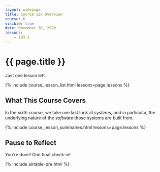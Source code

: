 ```yaml
---
layout: widepage
title: Course Six Overview
course: 6
visible: true
date: November 30, 2020
lessons:
    - id3.1
---
```


# {{ page.title }}

Just one lesson left. 

{% include course_lesson_list.html lessons=page.lessons %}

## What This Course Covers

In the sixth course, we take one last look at *systems*, and in particular, the underlying nature of the *software* those systems are built from.

{% include course_lesson_summaries.html lessons=page.lessons %}

## Pause to Reflect

You're done! One final check-in!

{% include airtable-pre.html %}
